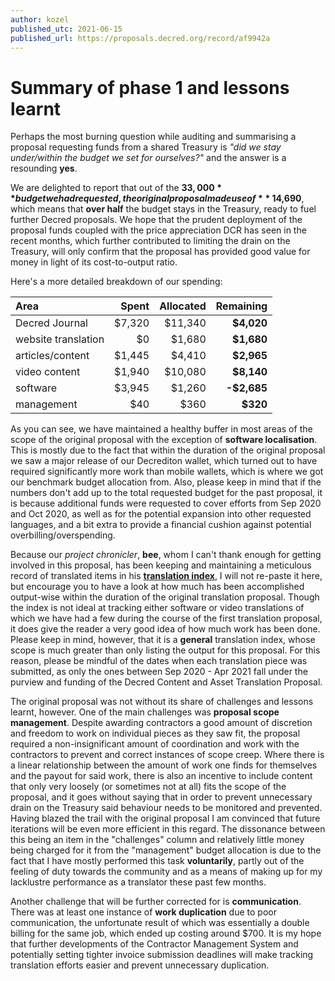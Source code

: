 ```yaml
---
author: kozel
published_utc: 2021-06-15
published_url: https://proposals.decred.org/record/af9942a
---
```


# Summary of phase 1 and lessons learnt

Perhaps the most burning question while auditing and summarising a proposal requesting funds from a shared Treasury is *"did we stay under/within the budget we set for ourselves?"* and the answer is a resounding **yes**.

We are delighted to report that out of the **$33,000** budget we had requested, the original proposal made use of **~$14,690**, which means that **over half** the budget stays in the Treasury, ready to fuel further Decred proposals. We hope that the prudent deployment of the proposal funds coupled with the price appreciation DCR has seen in the recent months, which further contributed to limiting the drain on the Treasury, will only confirm that the proposal has provided good value for money in light of its cost-to-output ratio.

Here's a more detailed breakdown of our spending:

| Area                | Spent  | Allocated  | Remaining   |
| :------------------ | -----: | ---------: | ----------: |
| Decred Journal      | $7,320 |    $11,340 |  **$4,020** |
| website translation |     $0 |     $1,680 |  **$1,680** |
| articles/content    | $1,445 |     $4,410 |  **$2,965** |
| video content       | $1,940 |    $10,080 |  **$8,140** |
| software            | $3,945 |     $1,260 | **-$2,685** |
| management          |    $40 |       $360 |    **$320** |

As you can see, we have maintained a healthy buffer in most areas of the scope of the original proposal with the exception of **software localisation**. This is mostly due to the fact that within the duration of the original proposal we saw a major release of our Decrediton wallet, which turned out to have required significantly more work than mobile wallets, which is where we got our benchmark budget allocation from. Also, please keep in mind that if the numbers don't add up to the total requested budget for the past proposal, it is because additional funds were requested to cover efforts from Sep 2020 and Oct 2020, as well as for the potential expansion into other requested languages, and a bit extra to provide a financial cushion against potential overbilling/overspending.

Because our *project chronicler*, **bee**, whom I can't thank enough for getting involved in this proposal, has been keeping and maintaining a meticulous record of translated items in his [**translation index**](https://github.com/decredcommunity/translations/blob/master/index.md), I will not re-paste it here, but encourage you to have a look at how much has been accomplished output-wise within the duration of the original translation proposal. Though the index is not ideal at tracking either software or video translations of which we have had a few during the course of the first translation proposal, it does give the reader a very good idea of how much work has been done. Please keep in mind, however, that it is a **general** translation index, whose scope is much greater than only listing the output for this proposal. For this reason, please be mindful of the dates when each translation piece was submitted, as only the ones between Sep 2020 - Apr 2021 fall under the purview and funding of the Decred Content and Asset Translation Proposal.

The original proposal was not without its share of challenges and lessons learnt, however. One of the main challenges was **proposal scope management**. Despite awarding contractors a good amount of discretion and freedom to work on individual pieces as they saw fit, the proposal required a non-insignificant amount of coordination and work with the contractors to prevent and correct instances of scope creep. Where there is a linear relationship between the amount of work one finds for themselves and the payout for said work, there is also an incentive to include content that only very loosely (or sometimes not at all) fits the scope of the proposal, and it goes without saying that in order to prevent unnecessary drain on the Treasury said behaviour needs to be monitored and prevented. Having blazed the trail with the original proposal I am convinced that future iterations will be even more efficient in this regard. The dissonance between this being an item in the "challenges" column and relatively little money being charged for it from the "management" budget allocation is due to the fact that I have mostly performed this task **voluntarily**, partly out of the feeling of duty towards the community and as a means of making up for my lacklustre performance as a translator these past few months.

Another challenge that will be further corrected for is **communication**. There was at least one instance of **work duplication** due to poor communication, the unfortunate result of which was essentially a double billing for the same job, which ended up costing around $700. It is my hope that further developments of the Contractor Management System and potentially setting tighter invoice submission deadlines will make tracking translation efforts easier and prevent unnecessary duplication.
